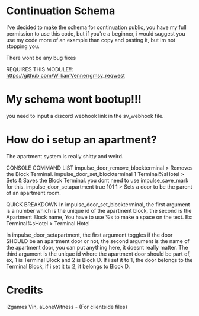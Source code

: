 # Continuation Schema

I've decided to make the schema for continuation public, you have my full permission to use this code, but if you're a beginner, i would suggest you use my code more of an example than copy and pasting it, but im not stopping you.

There wont be any bug fixes

REQUIRES THIS MODULE!!: https://github.com/WilliamVenner/gmsv_reqwest

# My schema wont bootup!!!
you need to input a discord webhook link in the sv_webhook file.

# How do i setup an apartment?
The apartment system is really shitty and weird.

CONSOLE COMMAND LIST
impulse_door_remove_blockterminal > Removes the Block Terminal.
impulse_door_set_blockterminal 1 Terminal%sHotel > Sets & Saves the Block Terminal. you dont need to use impulse_save_mark for this.
impulse_door_setapartment true 101 1 > Sets a door to be the parent of an apartment room.

QUICK BREAKDOWN
In impulse_door_set_blockterminal, the first argument is a number which is the unique id of the apartment block, the second is the Apartment Block name, You have to use %s to make a space on the text.
Ex: Terminal%sHotel > Terminal Hotel

In impulse_door_setapartment, the first argument toggles if the door SHOULD be an apartment door or not, the second argument is the name of the apartment door, you can put anything here, it doesnt really matter. The third argument is the unique id where the apartment door should be part of, ex, 1 is Terminal Block and 2 is Block D. If i set it to 1, the door belongs to the Terminal Block, if i set it to 2, it belongs to Block D.

# Credits
i2games
Vin, aLoneWitness - (For clientside files)
